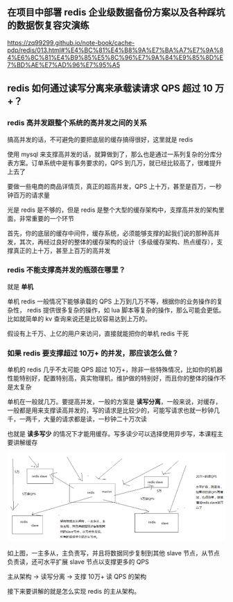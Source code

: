 ## 在项目中部署 redis 企业级数据备份方案以及各种踩坑的数据恢复容灾演练

https://zq99299.github.io/note-book/cache-pdp/redis/013.html#%E4%BC%81%E4%B8%9A%E7%BA%A7%E7%9A%84%E6%8C%81%E4%B9%85%E5%8C%96%E7%9A%84%E9%85%8D%E7%BD%AE%E7%AD%96%E7%95%A5

## redis 如何通过读写分离来承载读请求 QPS 超过 10 万 +？

### redis 高并发跟整个系统的高并发之间的关系

搞高并发的话，不可避免的要把底层的缓存搞得很好，这里就是 redis

使用 mysql 来支撑高并发的话，就算做到了，那么也是通过一系列复杂的分库分表方案。订单系统中是有事务要求的，QPS 到几万，就已经比较高了，很难提升上去了

要做一些电商的商品详情页，真正的超高并发，QPS 上十万，甚至是百万，一秒钟百万的请求量

光是 redis 是不够的，但是 redis 是整个大型的缓存架构中，支撑高并发的架构里面，非常重要的一个环节

首先，你的底层的缓存中间件，缓存系统，必须能够支撑的起我们说的那种高并发，其次，再经过良好的整体的缓存架构的设计（多级缓存架构、热点缓存），支撑真正的上十万，甚至上百万的高并发

### redis 不能支撑高并发的瓶颈在哪里？

就是 **单机**

单机 redis 一般情况下能够承载的 QPS 上万到几万不等，根据你的业务操作的复杂性， redis 提供很多复杂的操作，如 lua 脚本等复杂的操作，那么可能会更低。 比如就简单的 kv 查询来说还是比较容易达到上万的。

假设有上千万、上亿的用户来访问，直接就能把你的单机 redis 干死

### 如果 redis 要支撑超过 10万+ 的并发，那应该怎么做？

单机的 redis 几乎不太可能 QPS 超过 10万+，除非一些特殊情况，比如你的机器性能特别好，配置特别高，真实物理机，维护做的特别好，而且你的整体的操作不是太复杂

单机在一般就几万。要提高并发，一般的方案是 **读写分离**，一般来说，对缓存，一般都是用来支撑读高并发的，写的请求是比较少的，可能写请求也就一秒钟几千，一两千，大量的请求都是读，一秒钟二十万次读

也就是 **读多写少** 的情况下才能用缓存。写多读少可以选择使用异步写，本课程主要讲解缓存

![img](图片/markdown-img-paste-20190321221551803.46b84041.png)

如上图，一主多从，主负责写，并且将数据同步复制到其他 slave 节点，从节点负责读，还可水平扩展 slave 节点以支撑更多的 QPS

主从架构 -> 读写分离 -> 支撑 10万+ 读 QPS 的架构

接下来要讲解的就是怎么实现 redis 的主从架构。